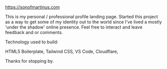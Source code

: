 https://sonofmartinus.com

This is my personal / professional profile landing page. Started this project as a way to get some of my identity out to the world since I've lived a mostly 'under the shadow' online presence.
Feel free to interact and leave feedback and or comments.

Technology used to build:

HTML5 Boilerplate,
Tailwind CSS,
VS Code,
Cloudflare,


Thanks for stopping by.
